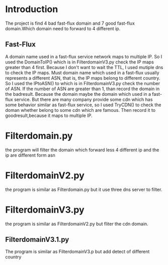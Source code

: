 Introduction
============
The project is find 4 bad fast-flux domain and 7 good fast-flux domain.Which domain need to forward to 4 different ip.

Fast-Flux
---------
A domain name used in a fast-flux service network maps to multiple IP. So I used the DomainToIP() which is in FilterdomainV3.py check the IP maps greater than 4 first. Because I don't want to wait the TTL, I used mutiple dns to check the IP maps. Must domain name which used in a fast-flux usually represents a different ASN, that is, the IP maps belong to different country. So I used the IPtoASN() to which is in FilterdomainV3.py check the number of ASN. If the number of ASN are greater than 1, than record the domain in the badresult. Because the domain maybe the domain which used in a fast-flux service. But there are many company provide some cdn which has some behavior similar as fast-flux service, so I used TryCDN() to check the doman whether belong to some cdn which are famous. Then record it to goodresult,because it maps to multiple IP.


Filterdomain.py
===============
the program will filter the domain which forward less 4 different ip and the ip are different form asn

FilterdomainV2.py
=================

the program is similar as Filterdomain.py but it use three dns server to filter.

FilterdomainV3.py
=================

the program is similar as FilterdomainV2.py but fliter the cdn domain.

FilterdomainV3.1.py
-------------------

The program is similar as FilterdomainV3.p but add detect of different country
